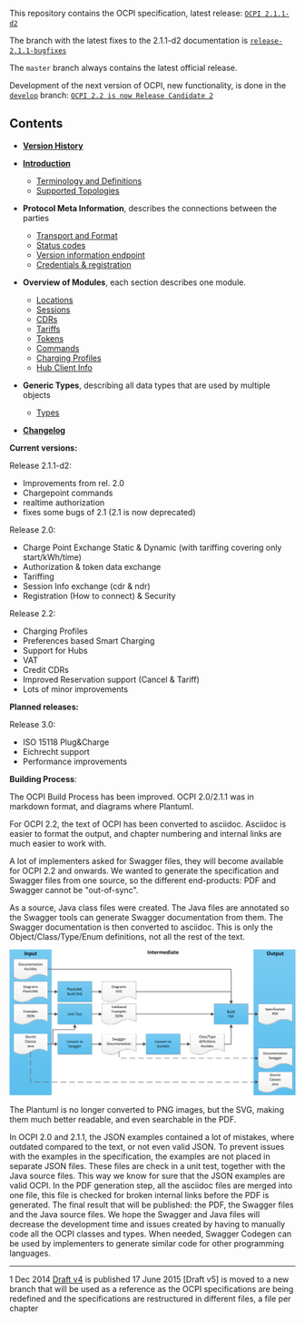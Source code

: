 This repository contains the OCPI specification, latest release: [`OCPI 2.1.1-d2`](https://github.com/ocpi/ocpi/releases/download/2.1.1-d2/OCPI_2.1.1-d2.pdf)

The branch with the latest fixes to the 2.1.1-d2 documentation is [`release-2.1.1-bugfixes`](https://github.com/ocpi/ocpi/tree/release-2.1.1-bugfixes)

The `master` branch always contains the latest official release.

Development of the next version of OCPI, new functionality, is done in the  [`develop`](https://github.com/ocpi/ocpi/tree/develop) branch: [`OCPI 2.2 is now Release Candidate 2`](https://github.com/ocpi/ocpi/releases/download/2.2-RC2/OCPI-2.2-RC2.pdf)

## Contents

 * [__Version History__](version_history.asciidoc)
 * [__Introduction__](introduction.asciidoc)
   - [Terminology and Definitions](terminology.asciidoc)
   - [Supported Topologies](topology.asciidoc)
 * __Protocol Meta Information__, describes the connections between the parties
   - [Transport and Format](transport_and_format.asciidoc)
   - [Status codes](status_codes.asciidoc)
   - [Version information endpoint](version_information_endpoint.asciidoc)
   - [Credentials & registration](credentials.asciidoc)
 * __Overview of Modules__, each section describes one module.
   - [Locations](mod_locations.asciidoc)
   - [Sessions](mod_sessions.asciidoc)
   - [CDRs](mod_cdrs.asciidoc)
   - [Tariffs](mod_tariffs.asciidoc)
   - [Tokens](mod_tokens.asciidoc)
   - [Commands](mod_commands.asciidoc)
   - [Charging Profiles](mod_charging_profiles.asciidoc)
   - [Hub Client Info](mod_hub_client_info.asciidoc)

 * __Generic Types__, describing all data types that are used by multiple objects
   - [Types](types.asciidoc)
 * [__Changelog__](changelog.asciidoc)

__Current versions:__

Release 2.1.1-d2:

- Improvements from rel. 2.0
- Chargepoint commands
- realtime authorization
- fixes some bugs of 2.1 (2.1 is now deprecated)

Release 2.0: 

- Charge Point Exchange Static & Dynamic (with tariffing covering only start/kWh/time)
- Authorization & token data exchange
- Tariffing
- Session Info exchange (cdr & ndr)
- Registration (How to connect) & Security

Release 2.2:

- Charging Profiles
- Preferences based Smart Charging
- Support for Hubs
- VAT
- Credit CDRs
- Improved Reservation support (Cancel & Tariff)
- Lots of minor improvements


__Planned releases:__

Release 3.0:

- ISO 15118 Plug&Charge
- Eichrecht support
- Performance improvements


__Building Process__:

The OCPI Build Process has been improved. OCPI 2.0/2.1.1 was in markdown format, and diagrams where Plantuml.

For OCPI 2.2, the text of OCPI has been converted to asciidoc. 
Asciidoc is easier to format the output, and chapter numbering and internal links are much easier to work with.

A lot of implementers asked for Swagger files, they will become available for OCPI 2.2 and onwards. 
We wanted to generate the specification and Swagger files from one source, 
so the different end-products: PDF and Swagger cannot be "out-of-sync". 

As a source, Java class files were created. 
The Java files are annotated so the Swagger tools can generate Swagger documentation from them. 
The Swagger documentation is then converted to asciidoc. 
This is only the Object/Class/Type/Enum definitions, not all the rest of the text.

![build process diagram](images/specification_build_process.png "build process")

The Plantuml is no longer converted to PNG images, but the SVG, making them much better readable, and even searchable in the PDF.

In OCPI 2.0 and 2.1.1, the JSON examples contained a lot of mistakes, where outdated compared to the text, or not even valid JSON. 
To prevent issues with the examples in the specification, the examples are not placed in separate JSON files. 
These files are check in a unit test, together with the Java source files. This way we know for sure that the JSON examples are valid OCPI.
In the PDF generation step, all the asciidoc files are merged into one file, 
this file is checked for broken internal links before the PDF is generated.
The final result that will be published: the PDF, the Swagger files and the Java source files. 
We hope the Swagger and Java files will decrease the development time and issues created by having to manually code all the OCPI classes and types. 
When needed, Swagger Codegen can be used by implementers to generate similar code for other programming languages.

----
1 Dec 2014 [Draft v4](releases/old/OCPI-Draftv4.pdf) is published
17 June 2015 [Draft v5] is moved to a new branch that will be used as a reference as the OCPI specifications are being redefined and the specifications are restructured in different files, a file per chapter
